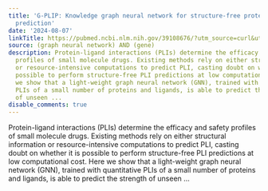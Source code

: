 ```yaml
---
title: 'G-PLIP: Knowledge graph neural network for structure-free protein-ligand bioactivity
  prediction'
date: '2024-08-07'
linkTitle: https://pubmed.ncbi.nlm.nih.gov/39108676/?utm_source=curl&utm_medium=rss&utm_campaign=pubmed-2&utm_content=1x5bM_TNL8gjogAcnslpo2s2PbDe-61JVM2h9yowOYSiZ7Dkrt&fc=20220919211934&ff=20240807181414&v=2.18.0.post9+e462414
source: (graph neural network) AND (gene)
description: Protein-ligand interactions (PLIs) determine the efficacy and safety
  profiles of small molecule drugs. Existing methods rely on either structural information
  or resource-intensive computations to predict PLI, casting doubt on whether it is
  possible to perform structure-free PLI predictions at low computational cost. Here
  we show that a light-weight graph neural network (GNN), trained with quantitative
  PLIs of a small number of proteins and ligands, is able to predict the strength
  of unseen ...
disable_comments: true
---
```

Protein-ligand interactions (PLIs) determine the efficacy and safety profiles of small molecule drugs. Existing methods rely on either structural information or resource-intensive computations to predict PLI, casting doubt on whether it is possible to perform structure-free PLI predictions at low computational cost. Here we show that a light-weight graph neural network (GNN), trained with quantitative PLIs of a small number of proteins and ligands, is able to predict the strength of unseen ...